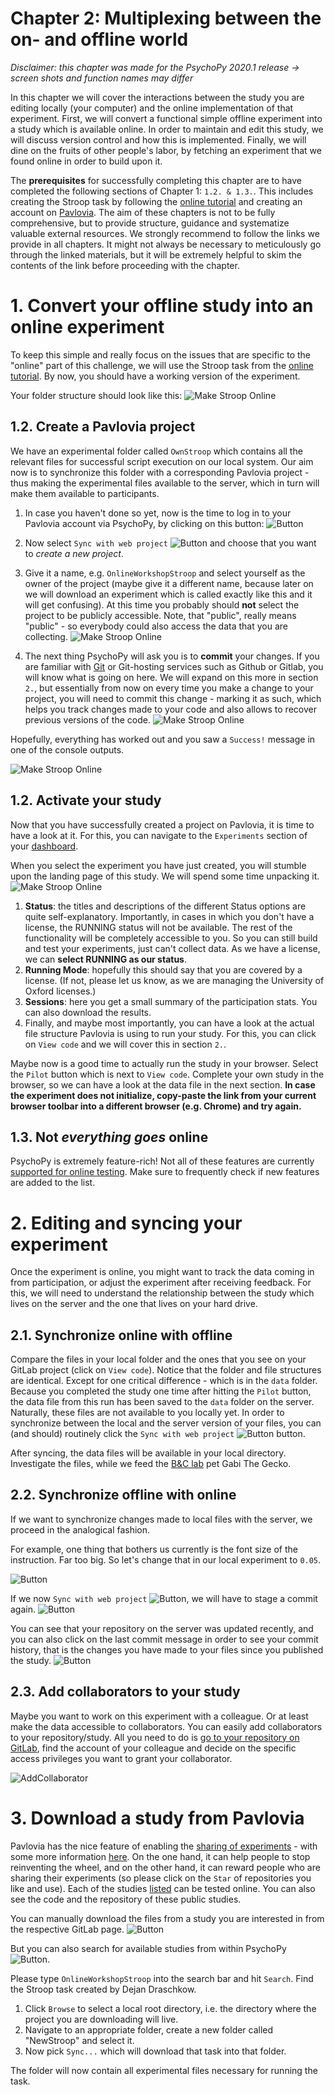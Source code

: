 # **Chapter 2: Multiplexing between the on- and offline world**
*Disclaimer: this chapter was made for the PsychoPy 2020.1 release -> screen shots and function names may differ*

In this chapter we will cover the interactions between the study you are editing locally (your computer) and the online implementation of that experiment. First, we will convert a functional simple offline experiment into a study which is available online. In order to maintain and edit this study, we will discuss version control and how this is implemented. Finally, we will dine on the fruits of other people's labor, by fetching an experiment that we found online in order to build upon it.

The **prerequisites** for successfully completing this chapter are to have  completed the following sections of Chapter 1: ```1.2. & 1.3.```. This includes creating the Stroop task by following the [online tutorial](https://www.youtube.com/watch?v=VV6qhuQgsiI) and creating an account on [Pavlovia](https://pavlovia.org/docs/home/about). The aim of these chapters is not to be fully comprehensive, but to provide structure, guidance and systematize valuable external resources. We strongly recommend to follow the links we provide in all chapters. It might not always be necessary to meticulously go through the linked materials, but it will be extremely helpful to skim the contents of the link before proceeding with the chapter.

# 1. Convert your offline study into an online experiment
To keep this simple and really focus on the issues that are specific to the "online" part of this challenge, we will use the Stroop task from the [online tutorial](https://www.youtube.com/watch?v=VV6qhuQgsiI). By now, you should have a working version of the experiment.

Your folder structure should look like this:
![Make Stroop Online](./img/MakeStroopOnline1.PNG)

## 1.2. Create a Pavlovia project
We have an experimental folder called ```OwnStroop``` which contains all the relevant files for successful script execution on our local system. Our aim now is to synchronize this folder with a corresponding Pavlovia project - thus making the experimental files available to the server, which in turn will make them available to participants.

1. In case you haven't done so yet, now is the time to log in to your Pavlovia account via PsychoPy, by clicking on this button:
![Button](./img/LogIn.PNG)

2. Now select ```Sync with web project``` ![Button](./img/Sync.PNG) and choose that you want to *create a new project*.

3. Give it a name, e.g. ```OnlineWorkshopStroop``` and select yourself as the owner of the project (maybe give it a different name, because later on we will download an experiment which is called exactly like this and it will get confusing). At this time you probably should **not** select the project to be publicly accessible. Note, that "public", really means "public" - so everybody could also access the data that you are collecting.
![Make Stroop Online](./img/MakeStroopOnline3.PNG)


4. The next thing PsychoPy will ask you is to **commit** your changes. If you are familiar with [Git](https://www.atlassian.com/git/tutorials/what-is-git) or Git-hosting services such as Github or Gitlab, you will know what is going on here. We will expand on this more in section ```2.```, but essentially from now on every time you make a change to your project, you will need to commit this change - marking it as such, which helps you track changes made to your code and also allows to recover previous versions of the code.
![Make Stroop Online](./img/MakeStroopOnline4.PNG)

Hopefully, everything has worked out and you saw a ```Success!``` message in one of the console outputs.

![Make Stroop Online](./img/MakeStroopOnline5.PNG)

## 1.2. Activate your study
Now that you have successfully created a project on Pavlovia, it is time to have a look at it. For this, you can navigate to the ```Experiments``` section of your [dashboard](https://pavlovia.org/dashboard).

When you select the experiment you have just created, you will stumble upon the landing page of this study. We will spend some time unpacking it.
![Make Stroop Online](./img/MakeStroopOnline6.PNG)

1. **Status**: the titles and descriptions of the different Status options are quite self-explanatory. Importantly, in cases in which you don't have a license, the RUNNING status will not be available. The rest of the functionality will be completely accessible to you. So you can still build and test your experiments, just can't collect data. As we have a license, we can **select RUNNING as our status**.
2. **Running Mode**: hopefully this should say that you are covered by a license. (If not, please let us know, as we are managing the University of Oxford licenses.)
3. **Sessions**: here you get a small summary of the participation stats. You can also download the results.
4. Finally, and maybe most importantly, you can have a look at the actual file structure Pavlovia is using to run your study. For this, you can click on ```View code``` and we will cover this in section ```2.```.

Maybe now is a good time to actually run the study in your browser. Select the ```Pilot``` button which is next to ```View code```. Complete your own study in the browser, so we can have a look at the data file in the next section. **In case the experiment does not initialize, copy-paste the link from your current browser toolbar into a different browser (e.g. Chrome) and try again.**

## 1.3. Not *everything goes* online
PsychoPy is extremely feature-rich! Not all of these features are currently [supported for online testing](https://psychopy.org/online/status.html#onlinestatus). Make sure to frequently check if new features are added to the list.

# 2. Editing and syncing your experiment
Once the experiment is online, you might want to track the data coming in from participation, or adjust the experiment after receiving feedback. For this, we will need to understand the relationship between the study which lives on the server and the one that lives on your hard drive.

## 2.1. Synchronize online with offline
Compare the files in your local folder and the ones that you see on your GitLab project (click on ```View code```). Notice that the folder and file structures are identical. Except for one critical difference - which is in the ```data``` folder. Because you completed the study one time after hitting the ```Pilot``` button, the data file from this run has been saved to the  ```data``` folder on the server. Naturally, these files are not available to you locally yet. In order to synchronize between the local and the server version of your files, you can (and should) routinely click the ```Sync with web project``` ![Button](./img/Sync.PNG) button.

After syncing, the data files will be available in your local directory. Investigate the files, while we feed the [B&C lab](http://www.brainandcognition.org/) pet Gabi The Gecko.

## 2.2. Synchronize offline with online
If we want to synchronize changes made to local files with the server, we proceed in the analogical fashion.

For example, one thing that bothers us currently is the font size of the instruction. Far too big. So let's change that in our local experiment to ```0.05```.

![Button](./img/MakeStroopOnline7.PNG)

If we now ```Sync with web project``` ![Button](./img/Sync.PNG), we will have to stage a commit again.
![Button](./img/MakeStroopOnline8.PNG)

You can see that your repository on the server was updated recently, and you can also click on the last commit message in order to see your commit history, that is the changes you have made to your files since you published the study.
![Button](./img/MakeStroopOnline9.PNG)

## 2.3. Add collaborators to your study
Maybe you want to work on this experiment with a colleague. Or at least make the data accessible to collaborators. You can easily add collaborators to your repository/study.
All you need to do is [go to your repository on GitLab](https://online-ws.readthedocs.io/en/latest/Ch_2_RunFirstStudy/#2-editing-and-syncing-your-experiment), find the account of your colleague and decide on the specific access privileges you want to grant your collaborator.

![AddCollaborator](./img/AddCollaborator.PNG)


# 3. Download a study from Pavlovia
Pavlovia has the nice feature of enabling the [sharing of experiments](https://pavlovia.org/explore) - with some more information [here](https://psychopy.org/online/usingPavlovia.html). On the one hand, it can help people to stop reinventing the wheel, and on the other hand, it can reward people who are sharing their experiments (so please click on the ```Star``` of repositories you like and use). Each of the studies [listed](https://pavlovia.org/explore) can be tested online. You can also see the code and the repository of these public studies.

You can manually download the files from a study you are interested in from the respective GitLab page.
![Button](./img/MakeStroopOnline10.PNG)

But you can also search for available studies from within PsychoPy ![Button](./img/BrowseStudies.PNG).

Please type ```OnlineWorkshopStroop``` into the search bar and hit ```Search```. Find the Stroop task created by Dejan Draschkow.

1. Click ```Browse``` to select a local root directory, i.e. the directory where the project you are downloading will live.
2. Navigate to an appropriate folder, create a new folder called "NewStroop" and select it.
3. Now pick ```Sync...``` which will download that task into that folder.

The folder will now contain all experimental files necessary for running the task.
